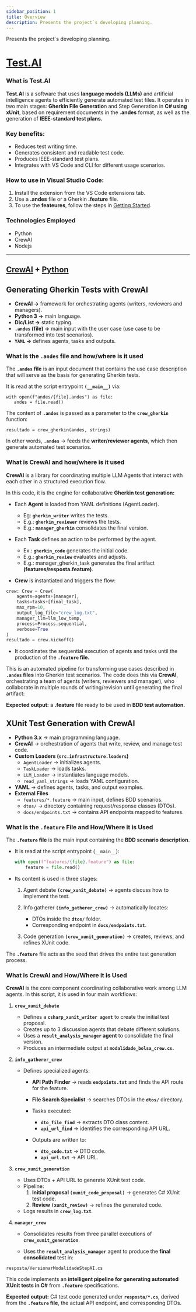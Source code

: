 ```yaml
---
sidebar_position: 1
title: Overview
description: Presents the project`s developing planning.
---
```


Presents the project`s developing planning.

# [Test.AI](https://marketplace.visualstudio.com/items?itemName=GabrieldePaulaBrunetti.test-ai)

### What is Test.AI
**Test.AI** is a software that uses **language models (LLMs)** and artificial intelligence agents to efficiently generate automated test files. It operates in two main stages: **Gherkin File Generatio**n and Step Generation in **C# using xUnit**, based on requirement documents in the **.andes** format, as well as the generation of **IEEE-standard test plans.**

### Key benefits:
- Reduces test writing time.
- Generates consistent and readable test code.
- Produces IEEE-standard test plans.
- Integrates with VS Code and CLI for different usage scenarios.

### How to use in Visual Studio Code:
1. Install the extension from the VS Code extensions tab.
2. Use a **.andes** file or a Gherkin **.feature** file.
3. To use the **feateures**, follow the steps in [Getting Started](./testai_guide.md).

### Technologies Employed
- Python
- CrewAI
- Nodejs

---

## [CrewAI](https://www.crewai.com) + [Python](https://www.python.org)

## Generating Gherkin Tests with CrewAI

 - **CrewAI →** framework for orchestrating agents (writers, reviewers and managers).
 - **Python 3 →** main language.
 - **Dic/List →** static typing.
 - **`.andes` (file) →** main input with the user case (use case to be transformed into test scenarios).
 - **`YAML` →** defines agents, tasks and outputs.

 ### What is the `.andes` file and how/where is it used

 The **`.andes` file** is an input document that contains the use case description that will serve as the basis for generating Gherkin tests.

It is read at the script entrypoint **`(__main__)`** via:

 ```
 with open(f"andes/{file}.andes") as file:
    andes = file.read()
 ```

 The content of **`.andes`** is passed as a parameter to the **`crew_gherkin`** function:

 ```
 resultado = crew_gherkin(andes, strings)
 ```

 In other words, **`.andes`** → feeds the **writer/reviewer agents**, which then generate automated test scenarios.

 ### What is CrewAI and how/where is it used

**CrewAI** is a library for coordinating multiple LLM Agents that interact with each other in a structured execution flow.

In this code, it is the engine for collaborative **Gherkin test generation:**

- Each **Agent** is loaded from YAML definitions (AgentLoader).
    - Eg: **`gherkin_writer`** writes the tests.
    - E.g.: **`gherkin_reviewer`** reviews the tests.
    - E.g.: **`manager_gherkin`** consolidates the final version.

- Each **Task** defines an action to be performed by the agent.
    - Ex.: **`gherkin_code`** generates the initial code.
    - E.g.: **`gherkin_review`** evaluates and adjusts.
    - E.g.: manager_gherkin_task generates the final artifact **(features/resposta.feature)**.

- **Crew** is instantiated and triggers the flow:

```python
crew: Crew = Crew(
    agents=agents+[manager],
    tasks=tasks+[final_task],
    max_rpm=10,
    output_log_file="crew_log.txt",
    manager_llm=llm_low_temp,
    process=Process.sequential,
    verbose=True
)
resultado = crew.kickoff()
```

- It coordinates the sequential execution of agents and tasks until the production of the **`.feature` file.**

This is an automated pipeline for transforming use cases described in **`.andes` files** into Gherkin test scenarios.
The code does this via **CrewAI**, orchestrating a team of agents (writers, reviewers and manager), who collaborate in multiple rounds of writing/revision until generating the final artifact:

**Expected output:** a **.feature** file ready to be used in **BDD test automation.**

## XUnit Test Generation with CrewAI

- **Python 3.x** → main programming language.  
- **CrewAI** → orchestration of agents that write, review, and manage test code.  
- **Custom Loaders (`src.infrastructure.loaders`)**  
  - `AgentLoader` → initializes agents.  
  - `TaskLoader` → loads tasks.  
  - `LLM_Loader` → instantiates language models.  
  - `read_yaml_strings` → loads YAML configuration.  
- **YAML** → defines agents, tasks, and output examples.  
- **External Files**  
  - `features/*.feature` → main input, defines BDD scenarios.  
  - `dtos/` → directory containing request/response classes (DTOs).  
  - `docs/endpoints.txt` → contains API endpoints mapped to features. 

 ### What is the `.feature` File and How/Where it is Used

The **`.feature` file** is the main input containing the **BDD scenario description**.  

- It is read at the script entrypoint (`__main__`):  
  ```python
  with open(f"features/{file}.feature") as file:
      feature = file.read()
- Its content is used in three stages:
    
    1. Agent debate **`(crew_xunit_debate)`** → agents discuss how to implement the test.
    
    2. Info gatherer **`(info_gatherer_crew)`** → automatically locates:
        - DTOs inside the **`dtos/`** folder.
        - Corresponding endpoint in **`docs/endpoints.txt`**.
    3. Code generation **`(crew_xunit_generation)`** → creates, reviews, and refines XUnit code.

The **`.feature`** file acts as the seed that drives the entire test generation process.

### What is CrewAI and How/Where it is Used

**CrewAI** is the core component coordinating collaborative work among LLM agents.
In this script, it is used in four main workflows:

1. **`crew_xunit_debate`**

    - Defines a **`csharp_xunit_writer agent`** to create the initial test proposal.
    - Creates up to 3 discussion agents that debate different solutions.
    - Uses a **`result_analysis_manager` agent** to consolidate the final version.
    - Produces an intermediate output at **`modalidade_bolsa_crew.cs`.**

2. **`info_gatherer_crew`**

    - Defines specialized agents:
        - **API Path Finder** → reads **`endpoints.txt`** and finds the API route for the feature.
        - **File Search Specialist** → searches DTOs in the **`dtos/`** directory.
        - Tasks executed:
            - **`dto_file_find`** → extracts DTO class content.
            - **`api_url_find`** → identifies the corresponding API URL.

        - Outputs are written to:
            - **`dto_code.txt`** → DTO code.
            - **`api_url.txt`** → API URL.

3. **`crew_xunit_generation`**

    - Uses DTOs + API URL to generate XUnit test code.
    - Pipeline:
        1. **Initial proposal `(xunit_code_proposal)`** → generates C# XUnit test code.
        2. **Review `(xunit_review)`** → refines the generated code.
    - Logs results in **`crew_log.txt`**.

4. **`manager_crew`**

    - Consolidates results from three parallel executions of **`crew_xunit_generation`**.

    - Uses the **`result_analysis_manager`** agent to produce the **final consolidated** test in:

```
resposta/VersionarModalidadeStepAI.cs
```

This code implements an **intelligent pipeline for generating automated XUnit tests in C#** from **`.feature`** specifications.

**Expected output:** C# test code generated under **`resposta/*.cs`**, derived from the **`.feature` file**, the actual API endpoint, and corresponding DTOs.